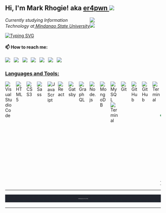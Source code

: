 <h2> Hi, I'm Mark Rhogie! aka <a href="https://www.buymeacoffee.com/jihyoppa">er4pwn   </a> <img src="https://media.tenor.com/lNtmoshuUI8AAAAi/bahroo-hacker.gif" width="50"></h2>
<img align='right' src="https://user-images.githubusercontent.com/5713670/87202985-820dcb80-c2b6-11ea-9f56-7ec461c497c3.gif" width="230">


 <p><em>Currently studying Information Technology at<a href="https://msugensan.edu.ph/"> Mindanao State University</a><img src="https://media.giphy.com/media/fYSnHlufseco8Fh93Z/giphy.gif" width="30"></br>
</em></p>


[![Typing SVG](https://readme-typing-svg.demolab.com?font=Agdasima&weight=900&size=22&duration=3000&pause=1000&color=0EF723&width=435&lines=%2F~%24+Cyber+Security+Enthusiast;%2F~%24+CTF+Player+%40pwngenius;%2F~%24+Bug+Bounty+Hunter)](https://facebook.com/jihyoppa)


#### 📫 How to reach me:  

[<img src="https://img.icons8.com/fluent/48/000000/facebook-new.png" width="25px"/>](https://www.facebook.com/jihyoppa/)  &nbsp; [<img src="https://github.com/sciencepal/sciencepal/blob/master/assets/discord-round.svg" width="25px"/>]()  &nbsp; [<img src="https://img.icons8.com/color/48/000000/twitter.png" width="25px"/>]()  &nbsp; [<img src="https://img.icons8.com/color/48/000000/linkedin.png" width="25px"/>](https://www.linkedin.com/in/mark-rhogie-purok-5630b619b/)  &nbsp; [<img src="https://upload.wikimedia.org/wikipedia/commons/8/83/Steam_icon_logo.svg" width="25px"/>](https://steamcommunity.com/profiles/76561199415906190/)  &nbsp; [<img src="https://img.icons8.com/fluent/48/000000/instagram-new.png" width="25px"/>]()  &nbsp; <a href="mailto:wenard.grometes54@gmail.com"> <img src="https://img.icons8.com/fluent/48/000000/gmail.png" width="25px"/>

### Languages and Tools:

<img align="left" alt="Visual Studio Code" width="25px" src="https://cdn.jsdelivr.net/gh/devicons/devicon/icons/vscode/vscode-original.svg" style="padding-right:10px;" />
<img align="left" alt="HTML5" width="24px" src="https://cdn.jsdelivr.net/gh/devicons/devicon/icons/html5/html5-original.svg" style="padding-right:10px;" />
<img align="left" alt="CSS3" width="24px" src="https://cdn.jsdelivr.net/gh/devicons/devicon/icons/css3/css3-original.svg" style="padding-right:10px;" />
<img align="left" alt="Sass" width="24px" src="https://cdn.jsdelivr.net/gh/devicons/devicon/icons/sass/sass-original.svg" style="padding-right:10px;" />
<img align="left" alt="JavaScript" width="24px" src="https://cdn.jsdelivr.net/gh/devicons/devicon/icons/javascript/javascript-original.svg" style="padding-right:10px;" />
<img align="left" alt="React" width="24px" src="https://cdn.jsdelivr.net/gh/devicons/devicon/icons/react/react-original.svg" style="padding-right:10px;" />
<img align="left" alt="Gatsby" width="24px" src="https://cdn.jsdelivr.net/gh/devicons/devicon/icons/gatsby/gatsby-original.svg" style="padding-right:10px;" />
<img align="left" alt="GraphQL" width="24px" src="https://cdn.jsdelivr.net/gh/devicons/devicon/icons/graphql/graphql-plain.svg" style="padding-right:10px;" />
<img align="left" alt="Node.js" width="24px" src="https://cdn.jsdelivr.net/gh/devicons/devicon/icons/nodejs/nodejs-original.svg" style="padding-right:10px;" />
<img align="left" alt="MongoDB" width="24px" src="https://cdn.jsdelivr.net/gh/devicons/devicon/icons/mongodb/mongodb-original.svg" style="padding-right:10px;" />
<img align="left" alt="MySQL" width="24px" src="https://cdn.jsdelivr.net/gh/devicons/devicon/icons/mysql/mysql-original.svg" style="padding-right:10px;" />
<img align="left" alt="Git" width="24px" src="https://cdn.jsdelivr.net/gh/devicons/devicon/icons/git/git-original.svg" style="padding-right:10px;" />
<img align="left" alt="GitHub" width="24px" src="https://user-images.githubusercontent.com/3369400/139447912-e0f43f33-6d9f-45f8-be46-2df5bbc91289.png" style="padding-right:10px;" />
<img align="left" alt="GitHub" width="24px" src="https://user-images.githubusercontent.com/3369400/139448065-39a229ba-4b06-434b-bc67-616e2ed80c8f.png" style="padding-right:10px;" />
<img align="left" alt="Terminal" width="24px" src="https://fontawesomeicons.com/lib/svg/terminal-window-thin.svg" />
<img align="left" alt="Terminal" width="24px" src="https://fontawesomeicons.com/lib/svg/terminal-window-fill.svg" />
<br>
<br>

```javascript
┌──(root㉿er4pwn)-[~]
└─$ ./whoami.ko

const er4pwn = {
  pronouns: "he" | "him",
  description: "Hi, My name is Mark Rhogie Purok aka jihyoppa. I'm a 20 years old Penetration Tester in the Philippines.
                I'm fascinated by Web Security, Network Security and Bug Bounty Hunting. Besides hacking, I love sports,
                video games, instruments and listening to all genres music"
  code: [Python, Bootstrap, Html, Css, Php, Django, Go],
  tools for recon: [Burpsuite, Sublist3r, Nikto, Nmap, SqlMap, WpScan, Shodan],
  musicRecommend: {
                        BoyWithUke: "Long Drives",
                        One OK Rock: "Re:make",
                        R, Kelly: "Ignition"
                      },
 motto: "If you're good on something do not do it for free"
}
```

------------------------------------------------------------------------------------------------------------------------------------------------------------------------------
![Header](./z.png)

---
